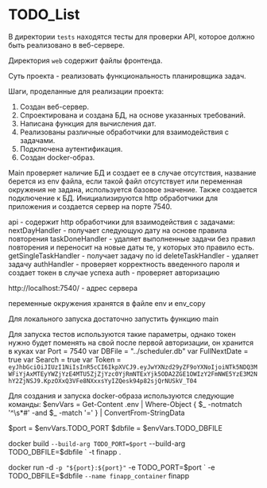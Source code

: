 # TODO_List

В директории `tests` находятся тесты для проверки API, которое должно быть реализовано в веб-сервере.

Директория `web` содержит файлы фронтенда.

Суть проекта - реализовать функциональность планировщика задач.

Шаги, проделанные для реализации проекта:
1. Создан веб-сервер.
2. Спроектирована и создана БД, на основе указанных требований.
3. Написана функция для вычисления дат.
4. Реализованы различные обработчики для взаимодействия с задачами.
5. Подключена аутентификация.
6. Создан docker-образ.

Main проверяет наличие БД и создает ее в случае отсутствия, название берется из env файла, 
если такой файл отсутствует или переменная окружения не задана, используется базовое значение. Также создается подключение к БД.
Инициализируются http обработчики для приложения и создается сервер на порте 7540.

api - содержит http обработчики для взаимодействия с задачами:
    nextDayHandler - получает следующую дату на основе правила повторения
    taskDoneHandler - удаляет выполненные задачи без правил повторения и переносит на новые даты те, у которых это правило есть.
    getSingleTaskHandler - получает задачу по id
    deleteTaskHandler - удаляет задачу
    authHandler - проверяет корректность введенного пароля и создает токен в случае успеха
    auth - проверяет авторизацию

http://localhost:7540/ - адрес сервера

переменные окружения хранятся в файле env и env_copy

Для локального запуска достаточно запустить функцию main

Для запуска тестов используются такие параметры, однако токен нужно будет поменять на свой после первой авторизации, он хранится в куках
var Port = 7540
var DBFile = "../scheduler.db"
var FullNextDate = true
var Search = true
var Token = `eyJhbGciOiJIUzI1NiIsInR5cCI6IkpXVCJ9.eyJwYXNzd29yZF9oYXNoIjoiNTk5NDQ3MWFiYjAxMTEyYWZjYzE4MTU5ZjZjYzc0YjRmNTExYjk5ODA2ZGE1OWIzY2FmNWE5YzE3M2NhY2ZjNSJ9.KpzOXxQ3VFe8NXxxsYyIZQesk94p82sjQrNUSkV_T04`

Для создания и запуска docker-образа используются следующие команды:
$envVars = Get-Content .env | Where-Object { $_ -notmatch '^\s*#' -and $_ -match '=' } |
ConvertFrom-StringData

$port = $envVars.TODO_PORT
$dbfile = $envVars.TODO_DBFILE

docker build `
  --build-arg TODO_PORT=$port `
--build-arg TODO_DBFILE=$dbfile `
-t finapp .

docker run -d `
  -p "${port}:${port}" `
-e TODO_PORT=$port `
  -e TODO_DBFILE=$dbfile `
--name finapp_container `
finapp
